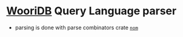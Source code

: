 # [WooriDB](https://github.com/naomijub/wooridb) Query Language parser

* parsing is done with parse combinators crate [`nom`](https://github.com/Geal/nom)